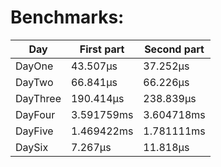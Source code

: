 # Benchmarks:
| Day | First part | Second part |
| --- | --- | --- |
| DayOne | 43.507µs | 37.252µs |
| DayTwo | 66.841µs | 66.226µs |
| DayThree | 190.414µs | 238.839µs |
| DayFour | 3.591759ms | 3.604718ms |
| DayFive | 1.469422ms | 1.781111ms |
| DaySix | 7.267µs | 11.818µs |

